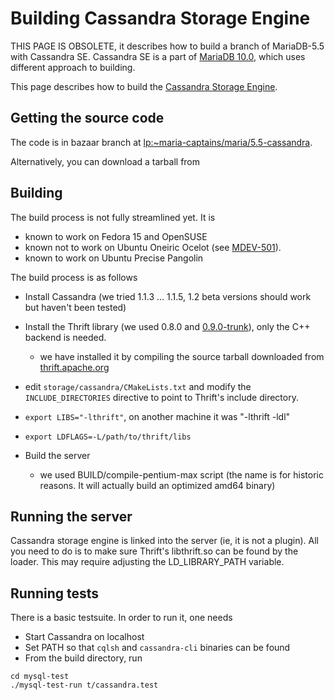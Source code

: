 
# Building Cassandra Storage Engine

THIS PAGE IS OBSOLETE, it describes how to build a branch of MariaDB-5.5 with Cassandra SE. Cassandra SE is a part of [MariaDB 10.0](../../../../../release-notes/mariadb-community-server/old-releases/release-notes-mariadb-10-0-series/changes-improvements-in-mariadb-10-0.md), which uses different approach to building.


This page describes how to build the [Cassandra Storage Engine](cassandra-storage-engine-issues.md).


## Getting the source code


The code is in bazaar branch at [lp:~maria-captains/maria/5.5-cassandra](https://code.launchpad.net/~maria-captains/maria/5.5-cassandra).


Alternatively, you can download a tarball from
[](https://ftp.osuosl.org/pub/mariadb/mariadb-5.5.27/cassandra-preview/)


## Building


The build process is not fully streamlined yet. It is


* known to work on Fedora 15 and OpenSUSE
* known not to work on Ubuntu Oneiric Ocelot (see [MDEV-501](https://jira.mariadb.org/browse/MDEV-501)).
* known to work on Ubuntu Precise Pangolin


The build process is as follows


* Install Cassandra (we tried 1.1.3 ... 1.1.5, 1.2 beta versions should work but haven't been tested)
* Install the Thrift library (we used 0.8.0 and [0.9.0-trunk](https://dist.apache.org/repos/dist/release/thrift/0.9.0/thrift-0.9.0.tar.gz)), only the C++ backend is needed.

  * we have installed it by compiling the source tarball downloaded from [thrift.apache.org](https://thrift.apache.org/)
* edit `storage/cassandra/CMakeLists.txt` and modify the `INCLUDE_DIRECTORIES` directive to point to Thrift's include directory.
* `export LIBS="-lthrift"`, on another machine it was "-lthrift -ldl"
* `export LDFLAGS=-L/path/to/thrift/libs`
* Build the server

  * we used BUILD/compile-pentium-max script (the name is for historic reasons. It will actually build an optimized amd64 binary)


## Running the server


Cassandra storage engine is linked into the server (ie, it is not a plugin). All you need to do is to make sure Thrift's libthrift.so can be found by the loader. This may require adjusting the LD_LIBRARY_PATH variable.


## Running tests


There is a basic testsuite. In order to run it, one needs


* Start Cassandra on localhost
* Set PATH so that `cqlsh` and `cassandra-cli` binaries can be found
* From the build directory, run


```
cd mysql-test
./mysql-test-run t/cassandra.test
```
